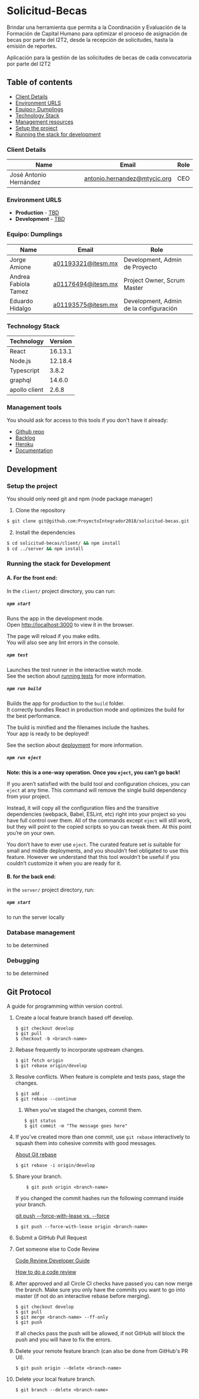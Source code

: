 # Solicitud-Becas
Brindar una herramienta que permita a la Coordinación y Evaluación de la Formación de Capital Humano para optimizar el proceso de asignación de becas por parte del I2T2, desde la recepción de solicitudes, hasta la emisión de reportes. 

Aplicación para la gestión de las solicitudes de becas de cada convocatoria
por parte del I2T2

## Table of contents

- [Client Details](#client-details)
- [Environment URLS](#environment-urls)
- [Equipo> Dumplings](#team)
- [Technology Stack](#technology-stack)
- [Management resources](#management-resources)
- [Setup the project](#setup-the-project)
- [Running the stack for development](#running-the-stack-for-development)

### Client Details

| Name                   | Email                        | Role |
| ---------------------- | ---------------------------- | ---- |
| José Antonio Hernández | antonio.hernandez@mtycic.org | CEO  |

### Environment URLS

- **Production** - [TBD](TBD)
- **Development** - [TBD](TBD)

### Equipo: Dumplings

| Name                 | Email              | Role                                   |
| -------------------- | ------------------ | -------------------------------------- |
| Jorge Amione         | a01193321@itesm.mx | Development, Admin de Proyecto         |
| Andrea Fabiola Tamez | a01176494@itesm.mx | Project Owner, Scrum Master            |
| Eduardo Hidalgo      | a01193575@itesm.mx | Development, Admin de la configuración |

### Technology Stack

| Technology    | Version |
| ------------- | ------- |
| React         | 16.13.1 |
| Node.js       | 12.18.4 |
| Typescript    | 3.8.2   |
| graphql       | 14.6.0  |
| apollo client | 2.6.8   |

### Management tools

You should ask for access to this tools if you don't have it already:

- [Github repo](https://github.com/ProyectoIntegrador2018/solicitud-becas)
- [Backlog](https://trello.com/b/qSQWAmli/project-management)
- [Heroku]()
- [Documentation](https://teams.microsoft.com/_#/files/Equipo%201.06%20-%20Dumplings)

## Development

### Setup the project

You should only need git and npm (node package manager)

1. Clone the repository

```bash
$ git clone git@github.com:ProyectoIntegrador2018/solicitud-becas.git
```

2. Install the dependencies

```bash
$ cd solicitud-becas/client/ && npm install
$ cd ../server && npm install
```

### Running the stack for Development

#### A. For the front end:

In the `client/` project directory, you can run:

##### `npm start`

Runs the app in the development mode.<br />
Open [http://localhost:3000](http://localhost:3000) to view it in the browser.

The page will reload if you make edits.<br />
You will also see any lint errors in the console.

##### `npm test`

Launches the test runner in the interactive watch mode.<br />
See the section about [running tests](https://facebook.github.io/create-react-app/docs/running-tests) for more information.

##### `npm run build`

Builds the app for production to the `build` folder.<br />
It correctly bundles React in production mode and optimizes the build for the best performance.

The build is minified and the filenames include the hashes.<br />
Your app is ready to be deployed!

See the section about [deployment](https://facebook.github.io/create-react-app/docs/deployment) for more information.

##### `npm run eject`

**Note: this is a one-way operation. Once you `eject`, you can’t go back!**

If you aren’t satisfied with the build tool and configuration choices, you can `eject` at any time. This command will remove the single build dependency from your project.

Instead, it will copy all the configuration files and the transitive dependencies (webpack, Babel, ESLint, etc) right into your project so you have full control over them. All of the commands except `eject` will still work, but they will point to the copied scripts so you can tweak them. At this point you’re on your own.

You don’t have to ever use `eject`. The curated feature set is suitable for small and middle deployments, and you shouldn’t feel obligated to use this feature. However we understand that this tool wouldn’t be useful if you couldn’t customize it when you are ready for it.

#### B. for the back end:

in the `server/` project directory, run:

##### `npm start`

to run the server locally

### Database management

to be determined

### Debugging

to be determined

## Git Protocol

A guide for programming within version control.

1.  Create a local feature branch based off develop.

        $ git checkout develop
        $ git pull
        $ checkout -b <branch-name>

2.  Rebase frequently to incorporate upstream changes.

        $ git fetch origin
        $ git rebase origin/develop

3.  Resolve conflicts. When feature is complete and tests pass, stage the changes.

        $ git add .
        $ git rebase --continue

    1.  When you've staged the changes, commit them.

            $ git status
            $ git commit -m "The message goes here"

4.  If you've created more than one commit, use `git rebase` interactively to squash them into cohesive commits with good messages.

    [About Git rebase](https://help.github.com/articles/about-git-rebase/)

        $ git rebase -i origin/develop

5.  Share your branch.

        	$ git push origin <branch-name>

    If you changed the commit hashes run the following command inside your branch.

    [git push --force-with-lease vs. --force](https://stackoverflow.com/a/52823955)

        $ git push --force-with-lease origin <branch-name>

6.  Submit a GitHub Pull Request
7.  Get someone else to Code Review

    [Code Review Developer Guide](https://google.github.io/eng-practices/review/)

    [How to do a code review](https://google.github.io/eng-practices/review/reviewer/)

8.  After approved and all Circle CI checks have passed you can now merge the branch. Make sure you only have the commits you want to go into master (if not do an interactive rebase before merging).

        $ git checkout develop
        $ git pull
        $ git merge <branch-name> --ff-only
        $ git push

    If all checks pass the push will be allowed, if not GitHub will block the push and you will have to fix the errors.

9.  Delete your remote feature branch (can also be done from GitHub's PR UI).

        $ git push origin --delete <branch-name>

10. Delete your local feature branch.

        $ git branch --delete <branch-name>
